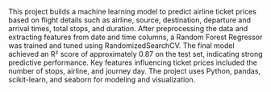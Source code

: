 This project builds a machine learning model to predict airline ticket prices based on flight details such as airline, source, destination, departure and arrival times, total stops, and duration. After preprocessing the data and extracting features from date and time columns, a Random Forest Regressor was trained and tuned using RandomizedSearchCV. The final model achieved an R² score of approximately 0.87 on the test set, indicating strong predictive performance. Key features influencing ticket prices included the number of stops, airline, and journey day. The project uses Python, pandas, scikit-learn, and seaborn for modeling and visualization.
